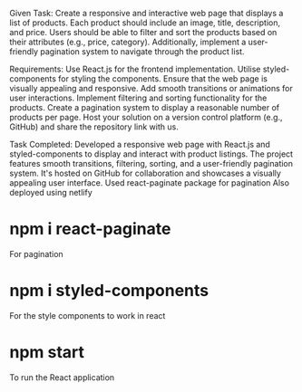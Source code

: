 Given Task: Create a responsive and interactive web page that displays a list of products. Each product should include an image, title, description, and price. Users should be able to filter and sort the products based on their attributes (e.g., price, category). Additionally, implement a user-friendly pagination system to navigate through the product list.

Requirements:
Use React.js for the frontend implementation.
Utilise styled-components for styling the components.
Ensure that the web page is visually appealing and responsive.
Add smooth transitions or animations for user interactions.
Implement filtering and sorting functionality for the products.
Create a pagination system to display a reasonable number of products per page.
Host your solution on a version control platform (e.g., GitHub) and share the repository link with us.

Task Completed:
Developed a responsive web page with React.js and styled-components to display and interact with product listings. 
The project features smooth transitions, filtering, sorting, and a user-friendly pagination system. 
It's hosted on GitHub for collaboration and showcases a visually appealing user interface.
Used react-paginate package for pagination
Also deployed using netlify

# npm i react-paginate
For pagination

# npm i styled-components
For the style components to work in react

# npm start
To run the React application